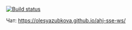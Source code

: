 [![Build status](https://ci.appveyor.com/api/projects/status/s3stal7s7vxsbf14?svg=true)](https://ci.appveyor.com/project/OlesyaZubkova/ahj-sse-ws)

Чат: https://olesyazubkova.github.io/ahj-sse-ws/
